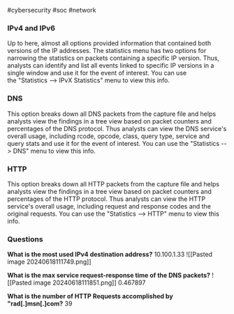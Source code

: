 #cybersecurity #soc #network 

### IPv4 and IPv6  

Up to here, almost all options provided information that contained both versions of the IP addresses. The statistics menu has two options for narrowing the statistics on packets containing a specific IP version. Thus, analysts can identify and list all events linked to specific IP versions in a single window and use it for the event of interest. You can use the "Statistics --> IPvX Statistics" menu to view this info.

### DNS

This option breaks down all DNS packets from the capture file and helps analysts view the findings in a tree view based on packet counters and percentages of the DNS protocol. Thus analysts can view the DNS service's overall usage, including rcode, opcode, class, query type, service and query stats and use it for the event of interest. You can use the "Statistics --> DNS" menu to view this info.

### HTTP
This option breaks down all HTTP packets from the capture file and helps analysts view the findings in a tree view based on packet counters and percentages of the HTTP protocol. Thus analysts can view the HTTP service's overall usage, including request and response codes and the original requests. You can use the "Statistics --> HTTP" menu to view this info.

### Questions
**What is the most used IPv4 destination address?**
10.100.1.33
![[Pasted image 20240618111749.png]]

**What is the max service request-response time of the DNS packets?**
![[Pasted image 20240618111851.png]]
0.467897

**What is the number of HTTP Requests accomplished by "rad[.]msn[.]com?**
39
